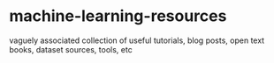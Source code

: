 # machine-learning-resources
vaguely associated collection of useful tutorials, blog posts, open text books, dataset sources, tools, etc
